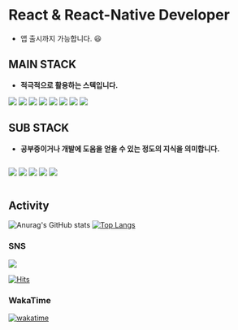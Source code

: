 #  React & React-Native Developer

- 앱 출시까지 가능합니다. 😃


## MAIN STACK 

- **적극적으로 활용하는 스텍입니다.**

<div style="display:flex, align-items:center">

 <img src="https://camo.githubusercontent.com/67a01fa7cf337616274f39c070a11638f2e65720e414ef55b8dd3f9c2a803b2a/68747470733a2f2f696d672e736869656c64732e696f2f7374617469632f76313f7374796c653d666f722d7468652d6261646765266d6573736167653d526561637426636f6c6f723d323232323232266c6f676f3d5265616374266c6f676f436f6c6f723d363144414642266c6162656c3d" />
<img src="https://camo.githubusercontent.com/8552f38715af0ea9f364801b055f7a2448812b49075860983d53a81414349623/68747470733a2f2f696d672e736869656c64732e696f2f7374617469632f76313f7374796c653d666f722d7468652d6261646765266d6573736167653d4e6578742e6a7326636f6c6f723d303030303030266c6f676f3d4e6578742e6a73266c6f676f436f6c6f723d464646464646266c6162656c3d" />
<img src="https://img.shields.io/badge/EXPO-000020?style=for-the-badge&logo=expo&logoColor=white" />
<img src="https://img.shields.io/badge/firebase-E34F26?style=for-the-badge&logo=firebase&logoColor=white"/>
<img src="https://img.shields.io/badge/postgresql-2D63E2?style=for-the-badge&logo=postgresql&logoColor=white"/>
<img src="https://img.shields.io/badge/express-94C461?style=for-the-badge&logo=express&logoColor=white"/>
<img src="https://img.shields.io/badge/nestjs-ff4141?style=for-the-badge&logo=nestjs&logoColor=white"/>
<img src="https://img.shields.io/badge/ws-5efa5b?style=for-the-badge&logo=ws&logoColor=white"/>

 

## SUB STACK

- **공부중이거나 개발에 도움을 얻을 수 있는 정도의 지식을 의미합니다.**

<div style="display: flex;">
 
<img
src="https://camo.githubusercontent.com/028e2fa50d07bd7e228b89255fa1bd5ad310d1b3d7c327f67e9510398a045272/68747470733a2f2f696d672e736869656c64732e696f2f7374617469632f76313f7374796c653d666f722d7468652d6261646765266d6573736167653d416e64726f696426636f6c6f723d323232323232266c6f676f3d416e64726f6964266c6f676f436f6c6f723d334444433834266c6162656c3d" />
<img src="https://img.shields.io/badge/Kotlin-ffffff?style=for-the-badge&logo=kotlin&logoColor=9831E7" />
<img src="https://img.shields.io/badge/GCP-4285F4?style=for-the-badge&logo=google&logoColor=white" />
<img src="https://img.shields.io/badge/Spring-00ff00?style=for-the-badge&logo=spring&logoColor=white" />
<img src="https://camo.githubusercontent.com/3cd61d131f627e41a6a6fe60589cc07578949753809967d9fc36dc6e3e445f25/68747470733a2f2f696d672e736869656c64732e696f2f7374617469632f76313f7374796c653d666f722d7468652d6261646765266d6573736167653d536f636b65742e696f26636f6c6f723d303130313031266c6f676f3d536f636b65742e696f266c6f676f436f6c6f723d464646464646266c6162656c3d" /> 

</div>

<!-- 
## Online Judge

[![Solved.ac Profile](http://mazassumnida.wtf/api/v2/generate_badge?boj=forwarm)](https://solved.ac/forwarm)

 <a href="https://github.com/Tchaikovsky1114/boj" target="_blank"><img src="https://img.shields.io/badge/SOLVED%20STORE-0e2be8?style=flat-square&logo=boj&logoColor=white"/></a> -->





## Activity

![Anurag's GitHub stats](https://github-readme-stats.vercel.app/api?username=Tchaikovsky1114&show_icons=true&theme=radical) [![Top Langs](https://github-readme-stats.vercel.app/api/top-langs/?username=Tchaikovsky1114&layout=compact)](https://github.com/anuraghazra/github-readme-stats)





### SNS
 <a href="https://velog.io/@tchaikovsky" target="_blank"><img src="https://img.shields.io/badge/velog-f91?style=flat-square&logo=velog&logoColor=white"/></a>
 
[![Hits](https://hits.seeyoufarm.com/api/count/incr/badge.svg?url=https%3A%2F%2Fgithub.com%2FTchaikovsky1114&count_bg=%236E7778&title_bg=%234A8BDB&icon=github.svg&icon_color=%231D1B1B&title=hits&edge_flat=false)](https://hits.seeyoufarm.com)

### WakaTime

[![wakatime](https://wakatime.com/badge/user/6d79eed8-e9f3-437d-af21-158f243e29ee.svg)](https://wakatime.com/@6d79eed8-e9f3-437d-af21-158f243e29ee)
